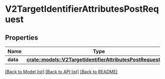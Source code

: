 # V2TargetIdentifierAttributesPostRequest

## Properties

Name | Type | Description | Notes
------------ | ------------- | ------------- | -------------
**data** | [**crate::models::V2TargetIdentifierAttributesPostRequestData**](_v2__target___identifier__attributes_post_request_data.md) |  | 

[[Back to Model list]](../README.md#documentation-for-models) [[Back to API list]](../README.md#documentation-for-api-endpoints) [[Back to README]](../README.md)


